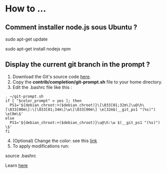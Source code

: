 # How to ...

## Comment installer node.js sous Ubuntu ?
sudo apt-get update

sudo apt-get install nodejs npm

## Display the current git branch in the prompt ?
1. Download the Git's source code [here](https://github.com/git/git).
2. Copy the **contrib/completion/git-prompt.sh** file to your home directory.
3. Edit the .bashrc file like this :
  ```
. ~/git-prompt.sh
if [ "$color_prompt" = yes ]; then
    PS1='${debian_chroot:+($debian_chroot)}\[\033[01;32m\]\u@\h\[\033[00m\]:\[\033[01;34m\]\w\[\033[00m\] \e[32m$(__git_ps1 "(%s)") \e[0m\$'
else
    PS1='${debian_chroot:+($debian_chroot)}\u@\h:\w $(__git_ps1 "(%s)") \$'
fi
  ```
4. (Optional) Change the color: see this [link](https://misc.flogisoft.com/bash/tip_colors_and_formatting)
5. To apply modifications run:

source .bashrc

Learn [here](https://git-scm.com/book/en/v2/Appendix-A%3A-Git-in-Other-Environments-Git-in-Bash)
